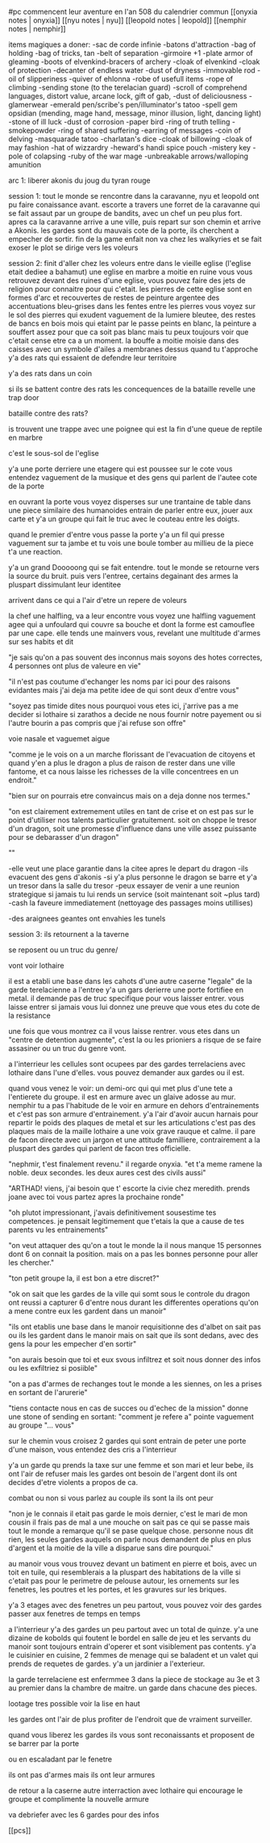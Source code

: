 #pc
commencent leur aventure en l'an 508 du calendrier commun
[[onyxia notes | onyxia]]
[[nyu notes | nyu]]
[[leopold notes | leopold]]
[[nemphir notes | nemphir]]

items magiques a doner:
-sac de corde infinie
-batons d'attraction
-bag of holding
-bag of tricks, tan
-belt of separation
-girmoire +1
-plate armor of gleaming
-boots of elvenkind\-bracers of archery
-cloak of elvenkind
-cloak of protection
-decanter of endless water
-dust of dryness
-immovable rod
-oil of slipperiness
-quiver of ehlonna
-robe of usefull items
-rope of climbing
-sending stone (to the terelacian guard)
-scroll of comprehend languages, distort value, arcane lock, gift of gab, 
-dust of deliciousness
-glamerwear
-emerald pen/scribe's pen/illuminator's tatoo
-spell gem opsidian (mending, mage hand, message, minor illusion, light, dancing light)
-stone of ill luck
-dust of corrosion
-paper bird
-ring of truth telling
-smokepowder
-ring of shared suffering
-earring of messages
-coin of delving
-masquarade tatoo
-charlatan's dice
-cloak of billowing
-cloak of may fashion
-hat of wizzardry
-heward's handi spice pouch
-mistery key
-pole of colapsing
-ruby of the war mage
-unbreakable arrows/walloping amunition

arc 1: liberer akonis du joug du tyran rouge

session 1:
tout le monde se rencontre dans la caravanne, nyu et leopold ont pu faire conaissance avant.
escorte a travers une forret de la caravanne qui se fait assaut par un groupe de bandits, avec un chef un peu plus fort.
apres ca la caravanne arrive a une ville, puis repart sur son chemin et arrive a Akonis.
les gardes sont du mauvais cote de la porte, ils cherchent a empecher de sortir.
fin de la game
enfait non
va chez les walkyries et se fait exoser le plot
se dirige vers les voleurs

session 2:
finit d'aller chez les voleurs
entre dans le vieille eglise (l'eglise etait dediee a bahamut) une eglise en marbre a moitie en ruine
vous vous retrouvez devant des ruines d'une eglise, vous pouvez faire des jets de religion pour connaitre pour qui c'etait.
les pierres de cette eglise sont en formes d'arc et recouvertes de restes de peinture argentee
des accentuations bleu-grises dans les fentes entre les pierres
vous voyez sur le sol des pierres qui exudent vaguement de la lumiere bleutee, des restes de bancs en bois mois qui etaint par le passe peints en blanc, la peinture a souffert assez pour que ca soit pas blanc mais tu peux toujours voir que c'etait cense etre ca a un moment.
la bouffe a moitie moisie dans des caisses avec un symbole d'ailes a membranes dessus
quand tu t'approche y'a des rats qui essaient de defendre leur territoire

y'a des rats dans un coin

si ils se battent contre des rats les concequences de la bataille revelle une trap door

bataille contre des rats? 

is trouvent une trappe avec une poignee qui est la fin d'une queue de reptile en marbre

c'est le sous-sol de l'eglise

y'a une porte derriere une etagere qui est poussee sur le cote
vous entendez vaguement de la musique et des gens qui parlent de l'autee cote de la porte

en ouvrant la porte vous voyez disperses sur une trantaine de table dans une piece similaire des humanoides entrain de parler entre eux, jouer aux carte et y'a un groupe qui fait le truc avec le couteau entre les doigts.

quand le premier d'entre vous passe la porte y'a un fil qui presse vaguement sur ta jambe et tu vois une boule tomber au millieu de la piece t'a une reaction.

y'a un grand Dooooong qui se fait entendre. tout le monde se retourne vers la source du bruit. puis vers l'entree, certains degainant des armes la pluspart dissimulant leur identitee

arrivent dans ce qui a l'air d'etre un repere de voleurs

la chef une halfling, va a leur encontre
vous voyez une halfling vaguement agee qui a unfoulard qui couvre sa bouche et dont la forme est camouflee par une cape.
elle tends une mainvers vous, revelant une multitude d'armes sur ses habits et dit

"je sais qu'on a pas souvent des inconnus mais soyons des hotes correctes, 4 personnes ont plus de valeure en vie"

"il n'est pas coutume d'echanger les noms par ici pour des raisons evidantes mais j'ai deja ma petite idee de qui sont deux d'entre vous"

"soyez pas timide dites nous pourquoi vous etes ici, j'arrive pas a me decider si lothaire si zarathos a decide ne nous fournir notre payement ou si l'autre bourin a pas compris que j'ai refuse son offre"

voie nasale et vaguemet aigue

"comme je le vois on a un marche florissant de l'evacuation de citoyens et quand y'en a plus le dragon a plus de raison de rester dans une ville fantome, et ca nous laisse les richesses de la ville concentrees en un endroit."

"bien sur on pourrais etre convaincus mais on a deja donne nos termes."

"on est clairement extremement utiles en tant de crise et on est pas sur le point d'utiliser nos talents particulier gratuitement. soit on choppe le tresor d'un dragon, soit une promesse d'influence dans une ville assez puissante pour se debarasser d'un dragon"

""

-elle veut une place garantie dans la citee apres le depart du dragon
-ils evacuent des gens d'akonis
-si y'a plus personne le dragon se barre et y'a un tresor dans la salle du tresor
-peux essayer de venir a une reunion strategique si jamais tu lui rends un service (soit maintenant soit ~plus tard)
-cash la faveure immediatement (nettoyage des passages moins utillises)

-des araignees geantes ont envahies les tunels

session 3:
ils retournent a la taverne 

se reposent ou un truc du genre/

vont voir lothaire

il est a etabli une base dans les cahots d'une autre caserne "legale" de la garde terelacienne
a l'entree y'a un gars derierre une porte fortifiee en metal. il demande pas de truc specifique pour vous laisser entrer.
vous laisse entrer si jamais vous lui donnez une preuve que vous etes du cote de la resistance

une fois que vous montrez ca il vous laisse rentrer.
vous etes dans un "centre de detention augmente", c'est la ou les prioniers a risque de se faire assasiner ou un truc du genre vont.

a l'interrieur les cellules sont ocupees par des gardes terrelaciens avec lothaire dans l'une d'elles.
vous pouvez demander aux gardes ou il est.

quand vous venez le voir:
un demi-orc qui qui met plus d'une tete a l'entierete du groupe. il est en armure avec un glaive adosse au mur. nemphir tu a pas l'habitude de le voir en armure en dehors d'entrainements et c'est pas son armure d'entrainement. y'a l'air d'avoir aucun harnais pour repartir le poids des plaques de metal et sur les articulations c'est pas des plaques mais de la maille
lothaire a une voix grave rauque et calme. il pare de facon directe avec un jargon et une attitude familliere, contrairement a la pluspart des gardes qui parlent de facon tres officielle.

"nephmir, t'est finalement revenu." il regarde onyxia. "et t'a meme ramene la noble. deux secondes. les deux aures cest des civils aussi"

"ARTHAD! viens, j'ai besoin que t' escorte la civie chez meredith. prends joane avec toi vous partez apres la prochaine ronde"

"oh plutot impressionant, j'avais definitivement sousestime tes competences. je pensait legitimement que t'etais la que a cause de tes parents vu les entrainements"

"on veut attaquer des qu'on a tout le monde la il nous manque 15 personnes dont 6 on connait la position. mais on a pas les bonnes personne pour aller les chercher."

"ton petit groupe la, il est bon a etre discret?"

"ok on sait que les gardes de la ville qui somt sous le controle du dragon ont reussi a capturer 6 d'entre nous durant les differentes operations qu'on a mene contre eux les gardent dans un manoir"

"ils ont etablis une base dans le manoir requisitionne des d'albet on sait pas ou ils les gardent dans le manoir mais on sait que ils sont dedans, avec des gens la pour les empecher d'en sortir"

"on aurais besoin que toi et eux svous infiltrez et soit nous donner des infos ou les exfiltriez si posiible"

"on a pas d'armes de rechanges tout le monde a les siennes, on les a prises en sortant de l'arurerie"

"tiens contacte nous en cas de succes ou d'echec de la mission" donne une stone of sending
en sortant: "comment je refere a" pointe vaguement au groupe "... vous"

sur le chemin vous croisez 2 gardes qui sont entrain de peter une porte d'une maison, vous entendez des cris a l'interrieur

y'a un garde qu prends la taxe sur une femme et son mari et leur bebe, ils ont l'air de refuser mais les gardes ont besoin de l'argent dont ils ont decides d'etre violents a propos de ca.

combat ou non si vous parlez au couple ils sont la ils ont peur

"non je le connais il etait pas garde le mois dernier, c'est le mari de mon cousin il frais pas de mal a une mouche on sait pas ce qui se passe mais tout le monde a remarque qu'il se pase quelque chose. personne nous dit rien, les seules gardes auquels on parle nous demandent de plus en plus d'argent et la moitie de la ville a disparue sans dire pourquoi."

au manoir vous vous trouvez devant un batiment en pierre et bois, avec un toit en tuile, qui resemblerais a la pluspart des habitations de la ville si c'etait pas pour le perimetre de pelouse autour, les ornements sur les fenetres, les poutres et les portes, et les gravures sur les briques.

y'a 3 etages avec des fenetres un peu partout, vous pouvez voir des gardes passer aux fenetres de temps en temps

a l'interrieur y'a des gardes un peu partout avec un total de quinze. y'a une dizaine de kobolds qui foutent le bordel en salle de jeu et les servants du manoir sont toujours entrain d'operer et sont visiblement pas contents. y'a le cuisinier en cuisine, 2 femmes de menage qui se baladent et un valet qui prends de requetes de gardes. y'a un jardinier a l'exterieur.

la garde terrelaciene est enfermmee 3 dans la piece de stockage au 3e et 3 au premier dans la chambre de maitre. un garde dans chacune des pieces.

lootage tres possible voir la lise en haut

les gardes ont l'air de plus profiter de l'endroit que de vraiment surveiller.

quand vous liberez les gardes ils vous sont reconaissants et proposent de se barrer par la porte

ou en escaladant par le fenetre

ils ont pas d'armes mais ils ont leur armures

de retour a la caserne autre interraction avec lothaire qui encourage le groupe et complimente la nouvelle armure

va debriefer avec les 6 gardes pour des infos



[[pcs]]
